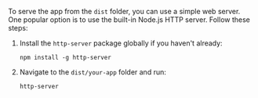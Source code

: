 To serve the app from the `dist` folder, you can use a simple web server. One popular option is to use the built-in Node.js HTTP server. Follow these steps:

1. Install the `http-server` package globally if you haven't already:
   ```
   npm install -g http-server
   ```
2. Navigate to the `dist/your-app` folder and run:
   ```
   http-server
   ```